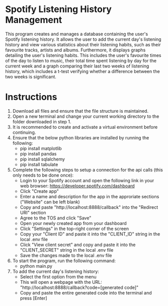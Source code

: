 # Spotify Listening History Management
This program creates and manages a database containing the user's Spotify listening history. It allows the user to add the current day's listening history and view various statistics about their listening habits, such as their favourite tracks, artists and albums. Furthermore, it displays graphs detailing the user's listening habits. This includes the user's favourite times of the day to listen to music, their total time spent listening by day for the current week and a graph comparing their last two weeks of listening history, which includes a t-test verifying whether a difference between the two weeks is significant.

# Instructions
1. Download all files and ensure that the file structure is maintained.
2. Open a new terminal and change your current working directory to the folder downloaded in step 1.
3. It is recommended to create and activate a virtual environment before continuing.
3. Ensure that the below python libraries are installed by running the following:
   * pip install matplotlib
   * pip install pandas
   * pip install sqlalchemy
   * pip install tabulate
4. Complete the following steps to setup a connection for the api calls (this only needs to be done once):
      * Login to your Spotify account and open the following link in your web browser: https://developer.spotify.com/dashboard
      * Click "Create app"
      * Enter a name and description for the app in the approriate sections ("Website" can be left blank)
      * Copy and paste "http://localhost:8888/callback" into the "Redirect URI" section
      * Agree to the TOS and click "Save"
      * Open your newly created app from your dashboard
      * Click "Settings" in the top-right corner of the screen
      * Copy your "Client ID" and paste it into the "CLIENT_ID" string in the local .env file
      * Click "View client secret" and copy and paste it into the "CLIENT_SECRET" string in the local .env file
      * Save the changes made to the local .env file
4. To start the program, run the following command:
   * python main.py
5. To add the current day's listening history:
   * Select the first option from the menu
   * This will open a webpage with the URL: "ht<span>tp://</span>localhost:8888/callback?code=[generated code]"
   * Copy and paste the entire generated code into the terminal and press [Enter]
